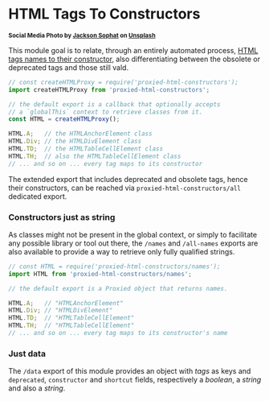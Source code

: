 # HTML Tags To Constructors

<sup>**Social Media Photo by [Jackson Sophat](https://unsplash.com/@jacksonsophat) on [Unsplash](https://unsplash.com/)**</sup>

This module goal is to relate, through an entirely automated process, [HTML tags names to their constructor](https://developer.mozilla.org/en-US/docs/Web/HTML/Element), also differentiating between the obsolete or deprecated tags and those still vald.

```js
// const createHTMLProxy = require('proxied-html-constructors');
import createHTMLProxy from 'proxied-html-constructors';

// the default export is a callback that optionally accepts
// a `globalThis` context to retrieve classes from it.
const HTML = createHTMLProxy();

HTML.A;   // the HTMLAnchorElement class
HTML.Div; // the HTMLDivElement class
HTML.TD;  // the HTMLTableCellElement class
HTML.TH;  // also the HTMLTableCellElement class
// ... and so on ... every tag maps to its constructor
```

The extended export that includes deprecated and obsolete tags, hence their constructors, can be reached via `proxied-html-constructors/all` dedicated export.

### Constructors just as string

As classes might not be present in the global context, or simply to facilitate any possible library or tool out there, the `/names` and `/all-names` exports are also available to provide a way to retrieve only fully qualified strings.

```js
// const HTML = require('proxied-html-constructors/names');
import HTML from 'proxied-html-constructors/names';

// the default export is a Proxied object that returns names.

HTML.A;   // "HTMLAnchorElement"
HTML.Div; // "HTMLDivElement"
HTML.TD;  // "HTMLTableCellElement"
HTML.TH;  // "HTMLTableCellElement"
// ... and so on ... every tag maps to its constructor's name
```

### Just data

The `/data` export of this module provides an object with *tags* as keys and `deprecated`, `constructor` and `shortcut` fields, respectively a *boolean*, a *string* and also a *string*.

